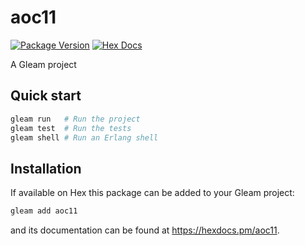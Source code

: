 # aoc11

[![Package Version](https://img.shields.io/hexpm/v/aoc11)](https://hex.pm/packages/aoc11)
[![Hex Docs](https://img.shields.io/badge/hex-docs-ffaff3)](https://hexdocs.pm/aoc11/)

A Gleam project

## Quick start

```sh
gleam run   # Run the project
gleam test  # Run the tests
gleam shell # Run an Erlang shell
```

## Installation

If available on Hex this package can be added to your Gleam project:

```sh
gleam add aoc11
```

and its documentation can be found at <https://hexdocs.pm/aoc11>.
